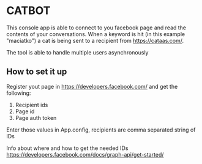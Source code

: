 # CATBOT
This console app is able to connect to you facebook page and
read the contents of your conversations.
When a keyword is hit (in this example "maciatko") a cat is being
sent to a recipient from https://cataas.com/.

The tool is able to handle multiple users asynchronously

## How to set it up

Register yout page in https://developers.facebook.com/
and get the following: 
1. Recipient ids
2. Page id
3. Page auth token

Enter those values in App.config, recipients are comma separated string of IDs

Info about where and how to get the needed IDs
https://developers.facebook.com/docs/graph-api/get-started/

